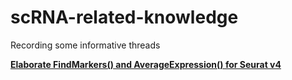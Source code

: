 # scRNA-related-knowledge
Recording some informative threads


[**Elaborate FindMarkers() and AverageExpression() for Seurat v4**](https://docs.conda.io/en/latest/miniconda.html)
